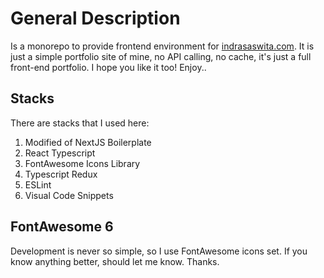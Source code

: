 # General Description
Is a monorepo to provide frontend environment for <a href='https://www.indrasaswita.com' target='_blank'>indrasaswita.com</a>. It is just a simple portfolio site of mine, no API calling, no cache, it's just a full front-end portfolio. I hope you like it too! Enjoy..

## Stacks
There are stacks that I used here:
<ol>
	<li>Modified of NextJS Boilerplate</li>
	<li>React Typescript</li>
	<li>FontAwesome Icons Library</li>
	<li>Typescript Redux</li>
	<li>ESLint</li>
	<li>Visual Code Snippets</li>
</ol>

## FontAwesome 6
Development is never so simple, so I use FontAwesome icons set. If you know anything better, should let me know. Thanks.

## 
